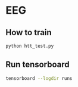 # EEG

## How to train

```bash
python htt_test.py
```

## Run tensorboard

```bash
tensorboard --logdir runs
```
